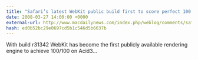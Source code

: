 ```yaml
---
title: "Safari’s latest WebKit public build first to score perfect 100 in Acid3 test"
date: 2008-03-27 14:00:00 +0000
external-url: http://www.macdailynews.com/index.php/weblog/comments/safaris_latest_webkit_public_build_first_to_score_perfect_100_acid3/
hash: ed0b52bc29e0697cd5b1c546d5b6637b
---
```


With build r31342 WebKit has become the first publicly available rendering engine to achieve 100/100 on Acid3...
